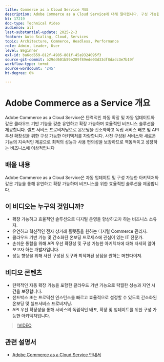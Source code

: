 ```yaml
---
title: Commerce as a Cloud Service 개요
description: Adobe Commerce as a Cloud Service에 대해 알아봅니다. 구성 가능한 아키텍처를 통해 동적 디지털 작업을 위한 유연하고 확장 가능하며 효율적인 솔루션입니다.
kt: 17219
doc-type: Technical Video
audience: all
last-substantial-update: 2025-2-3
feature: Auto Scaling, Cloud, Services
topic: Architecture, Commerce, Headless, Performance
role: Admin, Leader, User
level: Beginner
exl-id: ba6cd559-812f-4985-881f-45a9324095f3
source-git-commit: b29dd601b59e289f89ede03d33df8dadc3e7b19f
workflow-type: tm+mt
source-wordcount: '245'
ht-degree: 0%

---
```


# Adobe Commerce as a Service 개요

Adobe Commerce as a Cloud Service은 탄력적인 자동 확장 및 자동 업데이트와 같은 클라우드 기반 기능을 갖춘 유연하고 확장 가능하며 효율적인 비즈니스 솔루션을 제공합니다. 셀프 서비스 프로비저닝으로 온보딩을 간소화하고 독립 서비스 배포 및 API 우선 확장성을 위한 구성 가능한 아키텍처를 자랑합니다. 사전 구성된 서비스와 새로운 기능의 지속적인 제공으로 최적의 성능과 사용 편의성을 보장하므로 역동적이고 성장하는 비즈니스에 이상적입니다

## 배울 내용

Adobe Commerce as a Cloud Service은 자동 업데이트 및 구성 가능한 아키텍처와 같은 기능을 통해 유연하고 확장 가능하며 비즈니스를 위한 효율적인 솔루션을 제공합니다.

## 이 비디오는 누구의 것입니까?

* 확장 가능하고 효율적인 솔루션으로 디지털 운영을 향상하고자 하는 비즈니스 소유자.
* 유연하고 혁신적인 전자 상거래 플랫폼을 원하는 디지털 Commerce 관리자.
* 클라우드 기반 기능 및 간소화된 온보딩 프로세스에 관심이 있는 IT 전문가.
* 손쉬운 통합을 위해 API 우선 확장성 및 구성 가능한 아키텍처에 대해 자세히 알아보고자 하는 개발자입니다.
* 성능 향상을 위해 사전 구성된 도구와 최적화된 상점을 원하는 머천다이저.

## 비디오 콘텐츠

* 탄력적인 자동 확장 기능을 포함한 클라우드 기반 기능으로 탁월한 성능과 지연 시간을 보장합니다.
* 샌드박스 또는 프로덕션 인스턴스를 빠르고 효율적으로 설정할 수 있도록 간소화된 온보딩 및 셀프서비스 프로비저닝.
* API 우선 확장성을 통해 서비스의 독립적인 배포, 확장 및 업데이트를 위한 구성 가능한 아키텍처입니다.

>[!VIDEO](https://video.tv.adobe.com/v/3443311?learn=on)

## 관련 설명서

* [Adobe Commerce as a Cloud Service 안내서](https://experienceleague.adobe.com/en/docs/commerce/cloud-service/overview)
